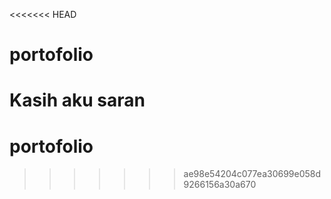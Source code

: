 <<<<<<< HEAD
# portofolio
Kasih aku saran
=======
# portofolio
>>>>>>> ae98e54204c077ea30699e058d9266156a30a670
